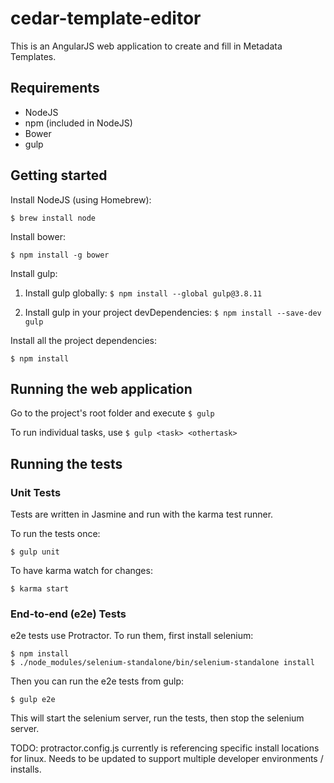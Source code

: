 # cedar-template-editor

This is an AngularJS web application to create and fill in Metadata Templates. 

## Requirements
* NodeJS
* npm (included in NodeJS)
* Bower
* gulp

## Getting started

Install NodeJS (using Homebrew):

`$ brew install node`

Install bower:

`$ npm install -g bower`

Install gulp:

1) Install gulp globally: `$ npm install --global gulp@3.8.11`

2) Install gulp in your project devDependencies: `$ npm install --save-dev gulp`

Install all the project dependencies:

`$ npm install`

## Running the web application

Go to the project's root folder and execute `$ gulp`

To run individual tasks, use `$ gulp <task> <othertask>`

## Running the tests

### Unit Tests

Tests are written in Jasmine and run with the karma test runner.

To run the tests once:

    $ gulp unit
    
To have karma watch for changes:

    $ karma start

### End-to-end (e2e) Tests

e2e tests use Protractor.  To run them, first install selenium:

    $ npm install
    $ ./node_modules/selenium-standalone/bin/selenium-standalone install

Then you can run the e2e tests from gulp:

    $ gulp e2e

This will start the selenium server, run the tests, then stop the selenium server.

TODO: protractor.config.js currently is referencing specific install locations for linux.  Needs to be updated to support multiple developer environments / installs.
